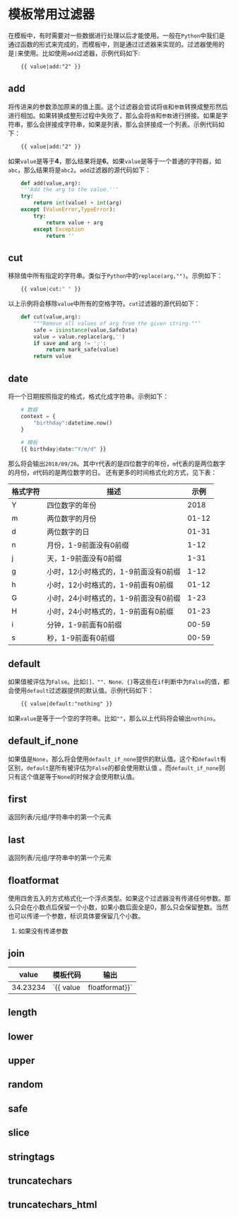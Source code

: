 # 模板常用过滤器

在模板中，有时需要对一些数据进行处理以后才能使用。一般在`Python`中我们是通过函数的形式来完成的，而模板中，则是通过过滤器来实现的。过滤器使用的是`|`来使用。比如使用`add`过滤器，示例代码如下:
```html
    {{ value|add:"2" }}
```

## add

将传进来的参数添加原来的值上面。这个过滤器会尝试将`值`和`参数`转换成整形然后进行相加。如果转换成整形过程中失败了，那么会将`值`和`参数`进行拼接。如果是字符串，那么会拼接成字符串，如果是列表，那么会拼接成一个列表。示例代码如下：
```html
    {{ value|add:"2" }}
```
如果`value`是等于**4**，那么结果将是**6**。如果`value`是等于一个普通的字符器，如`abc`，那么结果将是`abc2`。`add`过滤器的源代码如下：
```python
    def add(value,arg):
    '''Add the arg to the value.'''
    try:
        return int(value) + int(arg)
    except (ValueError,TypeError):
        try:
            return value + arg
        except Exception
            return ''
```

## cut

移除值中所有指定的字符串。类似于`Python`中的`replace(arg,"")`。示例如下：
```python
    {{ value|cut:" " }}
```
以上示例将会移除`value`中所有的空格字符。`cut`过滤器的源代码如下：
```python
    def cut(value,arg):
        """Remove all values of arg from the given string."""
        safe = isinstance(value,SafeData)
        value = value.replace(arg,'')
        if save and arg != ';':
            return mark_safe(value)
        return value
```

## date

将一个日期按照指定的格式，格式化成字符串。示例如下：
```python
    # 数据
    context = {
        "birthday":datetime.now()
    }
    
    # 模板
    {{ birthday|date:"Y/m/d" }}
```
那么将会输出`2018/09/26`。其中`Y`代表的是四位数字的年份，`m`代表的是两位数字的月份，`d`代码的是两位数字的日。
还有更多的时间格式化的方式，见下表：
<table>
    <thead>
        <th>格式字符</th>
        <th>描述</th>
        <th>示例</th>
    </thead>
    <tbody>
        <tr>
            <td>Y</td>
            <td>四位数字的年份</td>
            <td>2018</td>
        </tr>
        <tr>
            <td>m</td>
            <td>两位数字的月份</td>
            <td>01-12</td>
        </tr>
        <tr>
            <td>d</td>
            <td>两位数字的日</td>
            <td>01-31</td>
        </tr>
        <tr>
            <td>n</td>
            <td>月份，1-9前面没有0前缀</td>
            <td>1-12</td>
        </tr>
        <tr>
            <td>j</td>
            <td>天，1-9前面没有0前缀</td>
            <td>1-31</td>
        </tr>
        <tr>
            <td>g</td>
            <td>小时，12小时格式的，1-9前面没有0前缀</td>
            <td>1-12</td>
        </tr>
        <tr>
            <td>h</td>
            <td>小时，12小时格式的，1-9前面有0前缀</td>
            <td>01-12</td>
        </tr>
        <tr>
            <td>G</td>
            <td>小时，24小时格式的，1-9前面没有0前缀</td>
            <td>1-23</td>
        </tr>
        <tr>
            <td>H</td>
            <td>小时，24小时格式的，1-9前面有0前缀</td>
            <td>01-23</td>
        </tr>
        <tr>
            <td>i</td>
            <td>分钟，1-9前面有0前缀</td>
            <td>00-59</td>
        </tr>
        <tr>
            <td>s</td>
            <td>秒，1-9前面有0前缀</td>
            <td>00-59</td>
        </tr>
    </tbody>
</table>

## default

如果值被评估为`False`。比如`[]、""、None、{}`等这些在`if`判断中为`False`的值，都会使用`default`过滤器提供的默认值。示例代码如下：
```html
    {{ value|default:"nothing" }}
```
如果`value`是等于一个空的字符串。比如`""`，那么以上代码将会输出`nothins`。

## default_if_none

如果值是`None`，那么将会使用`default_if_none`提供的默认值。这个和`default`有区别，`default`是所有被评估为`False`的都会使用默认值 。而`default_if_none`则只有这个值是等于`None`的时候才会使用默认值。

## first

返回列表/元组/字符串中的第一个元素

## last

返回列表/元组/字符串中的第一个元素


## floatformat

使用四舍五入的方式格式化一个浮点类型。如果这个过滤器没有传递任何参数。那么只会在小数点后保留一个小数，如果小数后面全是0，那么只会保留整数。当然也可以传递一个参数，标识具体要保留几个小数。

1. 如果没有传递参数

## join
|value|模板代码|输出|
|--- | --- | ---|
|34.23234|`{{ value|floatformat}}` |34.2|

## length


## lower


## upper


## random


## safe


## slice


## stringtags

## truncatechars

## truncatechars_html